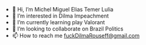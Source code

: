 - 👋 Hi, I’m Michel Miguel Elias Temer Lulia
- 👀 I’m interested in Dilma Impeachment
- 🌱 I’m currently learning play Valorant
- 💞️ I’m looking to collaborate on Brazil Politics
- 📫 How to reach me fuckDilmaRouseff@gmail.com


